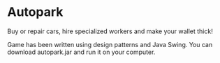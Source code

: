 # Autopark
Buy or repair cars, hire specialized workers and make
your wallet thick!

Game has been written using design patterns and Java Swing.
You can download autopark.jar and run it on your computer.